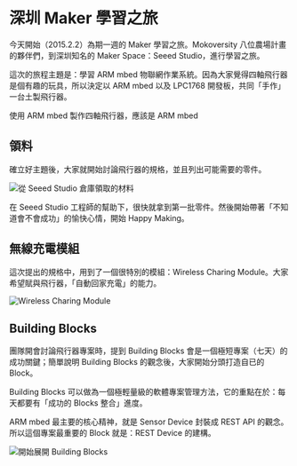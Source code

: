 # 深圳 Maker 學習之旅

今天開始（2015.2.2）為期一週的 Maker 學習之旅。Mokoversity 八位農場計畫的夥伴們，到深圳知名的 Maker Space：Seeed Studio，進行學習之旅。

這次的旅程主題是：學習 ARM mbed 物聯網作業系統。因為大家覺得四軸飛行器是個有趣的玩具，所以決定以 ARM mbed 以及 LPC1768 開發板，共同「手作」一台土製飛行器。

使用 ARM mbed 製作四軸飛行器，應該是 ARM mbed 

## 領料

確立好主題後，大家就開始討論飛行器的規格，並且列出可能需要的零件。

![從 Seeed Studio 倉庫領取的材料](https://scontent-b-sjc.xx.fbcdn.net/hphotos-xap1/v/t1.0-9/10446647_384280548419836_8997656722491301359_n.jpg?oh=2b5015fd3cdd7960991be5ab89352350&oe=55579122)

在 Seeed Studio 工程師的幫助下，很快就拿到第一批零件。然後開始帶著「不知道會不會成功」的愉快心情，開始 Happy Making。

## 無線充電模組

這次提出的規格中，用到了一個很特別的模組：Wireless Charing Module。大家希望賦與飛行器，「自動回家充電」的能力。

![Wireless Charing Module](https://fbcdn-sphotos-e-a.akamaihd.net/hphotos-ak-xpa1/v/t1.0-9/10931390_384280568419834_6574277745703459333_n.jpg?oh=cc117c2a2b1feb2babdb2f0e715f978b&oe=556D1FDB&__gda__=1432920931_4e18517a01f41b896c99078f8cca7fde)

## Building Blocks

團隊開會討論飛行器專案時，提到 Building Blocks 會是一個極短專案（七天）的成功關鍵；簡單說明 Building Blocks 的觀念後，大家開始分頭打造自已的 Block。

Building Blocks 可以做為一個極輕量級的軟體專案管理方法，它的重點在於：每天都要有「成功的 Blocks 整合」進度。

ARM mbed 最主要的核心精神，就是 Sensor Device 封裝成 REST API 的觀念。所以這個專案最重要的 Block 就是：REST Device 的建構。

![開始展開 Building Blocks](https://fbcdn-sphotos-b-a.akamaihd.net/hphotos-ak-xfp1/v/t1.0-9/10846095_384280718419819_7489546409479898578_n.jpg?oh=e5c7aed8f15f6da6be602ad15ef4be1f&oe=55673F42&__gda__=1431963595_49195ca38cb3bdfce52058ee675ff72c)



